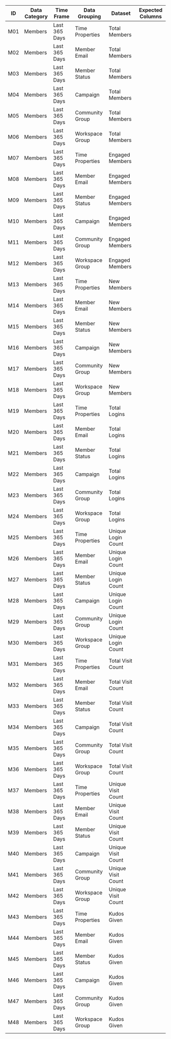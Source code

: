 | ID  | Data Category | Time Frame        | Data Grouping   | Dataset            | Expected Columns |
|-----|---------------|-------------------|-----------------|--------------------|------------------|
| M01 | Members       | Last 365 Days     | Time Properties | Total Members      |                  |
| M02 | Members       | Last 365 Days     | Member Email    | Total Members      |                  |
| M03 | Members       | Last 365 Days     | Member Status   | Total Members      |                  |
| M04 | Members       | Last 365 Days     | Campaign        | Total Members      |                  |
| M05 | Members       | Last 365 Days     | Community Group | Total Members      |                  |
| M06 | Members       | Last 365 Days     | Workspace Group | Total Members      |                  |
| M07 | Members       | Last 365 Days     | Time Properties | Engaged Members    |                  |
| M08 | Members       | Last 365 Days     | Member Email    | Engaged Members    |                  |
| M09 | Members       | Last 365 Days     | Member Status   | Engaged Members    |                  |
| M10 | Members       | Last 365 Days     | Campaign        | Engaged Members    |                  |
| M11 | Members       | Last 365 Days     | Community Group | Engaged Members    |                  |
| M12 | Members       | Last 365 Days     | Workspace Group | Engaged Members    |                  |
| M13 | Members       | Last 365 Days     | Time Properties | New Members        |                  |
| M14 | Members       | Last 365 Days     | Member Email    | New Members        |                  |
| M15 | Members       | Last 365 Days     | Member Status   | New Members        |                  |
| M16 | Members       | Last 365 Days     | Campaign        | New Members        |                  |
| M17 | Members       | Last 365 Days     | Community Group | New Members        |                  |
| M18 | Members       | Last 365 Days     | Workspace Group | New Members        |                  |
| M19 | Members       | Last 365 Days     | Time Properties | Total Logins       |                  |
| M20 | Members       | Last 365 Days     | Member Email    | Total Logins       |                  |
| M21 | Members       | Last 365 Days     | Member Status   | Total Logins       |                  |
| M22 | Members       | Last 365 Days     | Campaign        | Total Logins       |                  |
| M23 | Members       | Last 365 Days     | Community Group | Total Logins       |                  |
| M24 | Members       | Last 365 Days     | Workspace Group | Total Logins       |                  |
| M25 | Members       | Last 365 Days     | Time Properties | Unique Login Count |                  |
| M26 | Members       | Last 365 Days     | Member Email    | Unique Login Count |                  |
| M27 | Members       | Last 365 Days     | Member Status   | Unique Login Count |                  |
| M28 | Members       | Last 365 Days     | Campaign        | Unique Login Count |                  |
| M29 | Members       | Last 365 Days     | Community Group | Unique Login Count |                  |
| M30 | Members       | Last 365 Days     | Workspace Group | Unique Login Count |                  |
| M31 | Members       | Last 365 Days     | Time Properties | Total Visit Count  |                  |
| M32 | Members       | Last 365 Days     | Member Email    | Total Visit Count  |                  |
| M33 | Members       | Last 365 Days     | Member Status   | Total Visit Count  |                  |
| M34 | Members       | Last 365 Days     | Campaign        | Total Visit Count  |                  |
| M35 | Members       | Last 365 Days     | Community Group | Total Visit Count  |                  |
| M36 | Members       | Last 365 Days     | Workspace Group | Total Visit Count  |                  |
| M37 | Members       | Last 365 Days     | Time Properties | Unique Visit Count |                  |
| M38 | Members       | Last 365 Days     | Member Email    | Unique Visit Count |                  |
| M39 | Members       | Last 365 Days     | Member Status   | Unique Visit Count |                  |
| M40 | Members       | Last 365 Days     | Campaign        | Unique Visit Count |                  |
| M41 | Members       | Last 365 Days     | Community Group | Unique Visit Count |                  |
| M42 | Members       | Last 365 Days     | Workspace Group | Unique Visit Count |                  |
| M43 | Members       | Last 365 Days     | Time Properties | Kudos Given        |                  |
| M44 | Members       | Last 365 Days     | Member Email    | Kudos Given        |                  |
| M45 | Members       | Last 365 Days     | Member Status   | Kudos Given        |                  |
| M46 | Members       | Last 365 Days     | Campaign        | Kudos Given        |                  |
| M47 | Members       | Last 365 Days     | Community Group | Kudos Given        |                  |
| M48 | Members       | Last 365 Days     | Workspace Group | Kudos Given        |                  |

